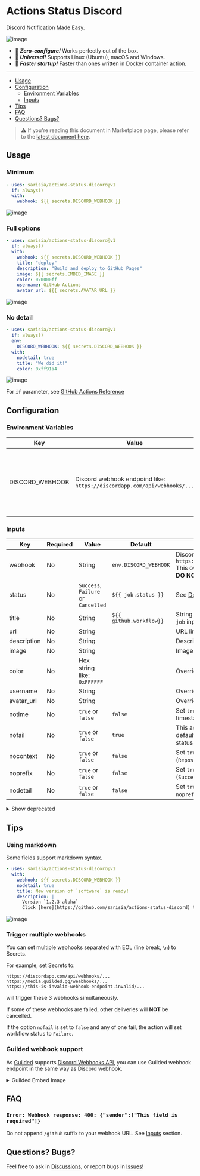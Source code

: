 # Actions Status Discord

Discord Notification Made Easy.

![image](https://user-images.githubusercontent.com/33576079/102154007-d6e3ec80-3ebb-11eb-9389-f372954813c5.png)

- :sushi: **_Zero-configure!_** Works perfectly out of the box.
- :sushi: **_Universal!_** Supports Linux (Ubuntu), macOS and Windows.
- :sushi: **_Faster startup!_** Faster than ones written in Docker container action.

---

- [Usage](#usage)
- [Configuration](#configuration)
  - [Environment Variables](#environment-variables)
  - [Inputs](#inputs)
- [Tips](#tips)
- [FAQ](#faq)
- [Questions? Bugs?](#questions-bugs)

> :warning: If you're reading this document in Marketplace page,
> please refer to the [latest document here](https://github.com/sarisia/actions-status-discord). 

<!-- * [Migrate to v2](#migrate-to-v2) -->

## Usage

### Minimum

```yaml
- uses: sarisia/actions-status-discord@v1
  if: always()
  with:
    webhook: ${{ secrets.DISCORD_WEBHOOK }}
```

![image](https://user-images.githubusercontent.com/33576079/102154007-d6e3ec80-3ebb-11eb-9389-f372954813c5.png)

### Full options

```yaml
- uses: sarisia/actions-status-discord@v1
  if: always()
  with:
    webhook: ${{ secrets.DISCORD_WEBHOOK }}
    title: "deploy"
    description: "Build and deploy to GitHub Pages"
    image: ${{ secrets.EMBED_IMAGE }}
    color: 0x0000ff
    username: GitHub Actions
    avatar_url: ${{ secrets.AVATAR_URL }}
```

![image](https://user-images.githubusercontent.com/33576079/102154036-ecf1ad00-3ebb-11eb-9af3-ff58982d9ecb.png)

### No detail

```yaml
- uses: sarisia/actions-status-discord@v1
  if: always()
  env:
    DISCORD_WEBHOOK: ${{ secrets.DISCORD_WEBHOOK }}
  with:
    nodetail: true
    title: "We did it!"
    color: 0xff91a4
```

![image](https://user-images.githubusercontent.com/33576079/102154072-009d1380-3ebc-11eb-9fe9-24d35a0e1e7b.png)

For `if` parameter, see
[GitHub Actions Reference](https://help.github.com/en/actions/reference/context-and-expression-syntax-for-github-actions#job-status-check-functions)

## Configuration

### Environment Variables

| Key | Value | Description |
| - | - | - |
| DISCORD_WEBHOOK | Discord webhook endpoind like:<br>`https://discordapp.com/api/webhooks/...` | You can provide webhook via inputs either.<br>**DO NOT APPEND [`/github` SUFFIX](https://discord.com/developers/docs/resources/webhook#execute-githubcompatible-webhook)!**

### Inputs

| Key | Required | Value | Default | Description |
| - | - | - | - | - |
| webhook | No | String | `env.DISCORD_WEBHOOK` | Discord webhook endpoind like:<br>`https://discordapp.com/api/webhooks/...`<br>This overrides `env.DISCORD_WEBHOOK`.<br>**DO NOT APPEND [`/github` SUFFIX](https://discord.com/developers/docs/resources/webhook#execute-githubcompatible-webhook)!** |
| status | No | `Success`, `Failure` or `Cancelled` | `${{ job.status }}` | See [Document for `job` context](https://help.github.com/en/actions/reference/context-and-expression-syntax-for-github-actions#job-context) |
| title | No | String | `${{ github.workflow}}` | String included in embed title. Overrides `job` input. |
| url | No | String | | URL linked to embeded title. |
| description | No | String | | Description included in message |
| image | No | String | | Image attached to the message |
| color | No | Hex string like: `0xFFFFFF` | | Overrides Discord embed color |
| username | No | String | | Overrides Discord webhook username |
| avatar_url | No | String | | Overrides Discord webhook avatar url |
| notime | No | `true` or `false` | `false` | Set `true` to suppress the embeded timestamp. |
| nofail | No | `true` or `false` | `true` | This action won't make workflow failed by default. If set to `false`, this action will set status failed when failed to notify. |
| nocontext | No | `true` or `false` | `false` | Set `true` to suppress GitHub context fields (`Repository`, `Ref`, etc). |
| noprefix | No | `true` or `false` | `false` | Set `true` to avoid appending job status (`Success: `, etc.) to title |
| nodetail | No | `true` or `false` | `false` | Set `true` will set both `nocontext` and `noprefix` to `true` |

<details>
<summary>Show deprecated</summary>

| Key | Required | Value | Default | Description |
| - | - | - | - | - |
| job | No | String | | **Deprecated. Will be removed in v2**<br>Job name included in message title. Same as `title` input. |

</details>

<!-- ## Migrate to v2

### input `job` is now `title`

`job` input is deprecated and now removed in v2.

Just change `job` to `title` in your workflow file to make it work. -->

## Tips

### Using markdown

Some fields support markdown syntax.

```yaml
- uses: sarisia/actions-status-discord@v1
  with:
    webhook: ${{ secrets.DISCORD_WEBHOOK }}
    nodetail: true
    title: New version of `software` is ready!
    description: |
      Version `1.2.3-alpha`
      Click [here](https://github.com/sarisia/actions-status-discord) to download!
```

![image](https://user-images.githubusercontent.com/33576079/102154106-0f83c600-3ebc-11eb-9b4e-b8a90afae4db.png)

### Trigger multiple webhooks

You can set multiple webhooks separated with EOL (line break, `\n`) to Secrets.

For example, set Secrets to:
```
https://discordapp.com/api/webhooks/...
https://media.guilded.gg/weabhooks/...
https://this-is-invalid-webhook-endpoint.invalid/...
```
will trigger these 3 webhooks simultaneously.

If some of these webhooks are failed, other deliveries will **NOT** be cancelled.

If the option `nofail` is set to `false` and any of one fail, the action will set
workflow status to `Failure`.

### Guilded webhook support

As [Guilded](https://guilded.gg) supports [Discord Webhooks API](https://discord.com/developers/docs/resources/webhook#execute-webhook),
you can use Guilded webhook endpoint in the same way as Discord webhook.

<details>
<summary>Guilded Embed Image</summary>

<img width="431" alt="Screen Shot 2020-05-14 at 11 44 21" src="https://user-images.githubusercontent.com/33576079/81886777-841a1d80-95d8-11ea-9878-c3c10ab6f21b.png">

</details>

## FAQ

### `Error: Webhook response: 400: {"sender":["This field is required"]}`

Do not append `/github` suffix to your webhook URL. See [Inputs](#inputs) section.

## Questions? Bugs?

Feel free to ask in [Discussions](https://github.com/sarisia/actions-status-discord/discussions),
or report bugs in [Issues](https://github.com/sarisia/actions-status-discord/issues)!
